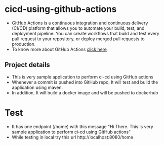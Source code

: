 # cicd-using-github-actions

* GitHub Actions is a continuous integration and continuous delivery (CI/CD) platform that allows you to automate your build, test, and deployment pipeline. You can create workflows that build and test every pull request to your repository, or deploy merged pull requests to production.
* To know more about GitHub Actions [click here](https://docs.github.com/en/actions/learn-github-actions/understanding-github-actions)

## Project details
* This is very sample application to perform ci-cd using GitHub actions
* Whenever a commit is pushed into GitHub repo, It will test and build the application using maven. 
* In addition, It will build a docker image and will be pushed to dockerhub


# Test
* It has one endpoint (/home) with this message "Hi There. This is very sample application to perform ci-cd using GitHub actions"
* While testing in local try this url http://localhost:8080/home
